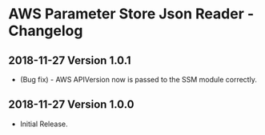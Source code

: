 # AWS Parameter Store Json Reader - Changelog

## 2018-11-27 Version 1.0.1

* (Bug fix) - AWS APIVersion now is passed to the SSM module correctly.

## 2018-11-27 Version 1.0.0

* Initial Release.